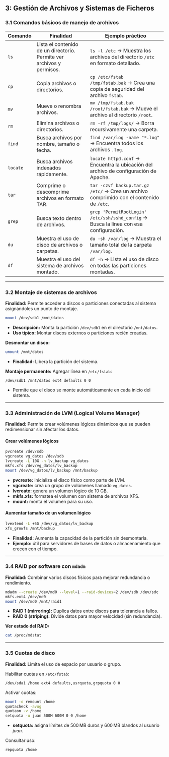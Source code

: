## 3: Gestión de Archivos y Sistemas de Ficheros

### 3.1 Comandos básicos de manejo de archivos

| Comando  | Finalidad                                                             | Ejemplo práctico                                                                         |
| -------- | --------------------------------------------------------------------- | ---------------------------------------------------------------------------------------- |
| `ls`     | Lista el contenido de un directorio. Permite ver archivos y permisos. | `ls -l /etc` → Muestra los archivos del directorio `/etc` en formato detallado.          |
| `cp`     | Copia archivos o directorios.                                         | `cp /etc/fstab /tmp/fstab.bak` → Crea una copia de seguridad del archivo `fstab`.        |
| `mv`     | Mueve o renombra archivos.                                            | `mv /tmp/fstab.bak /root/fstab.bak` → Mueve el archivo al directorio `/root`.            |
| `rm`     | Elimina archivos o directorios.                                       | `rm -rf /tmp/logs/` → Borra recursivamente una carpeta.                                  |
| `find`   | Busca archivos por nombre, tamaño o fecha.                            | `find /var/log -name "*.log"` → Encuentra todos los archivos `.log`.                     |
| `locate` | Busca archivos indexados rápidamente.                                 | `locate httpd.conf` → Encuentra la ubicación del archivo de configuración de Apache.     |
| `tar`    | Comprime o descomprime archivos en formato TAR.                       | `tar -czvf backup.tar.gz /etc/` → Crea un archivo comprimido con el contenido de `/etc`. |
| `grep`   | Busca texto dentro de archivos.                                       | `grep 'PermitRootLogin' /etc/ssh/sshd_config` → Busca la línea con esa configuración.    |
| `du`     | Muestra el uso de disco de archivos o carpetas.                       | `du -sh /var/log` → Muestra el tamaño total de la carpeta `/var/log`.                    |
| `df`     | Muestra el uso del sistema de archivos montado.                       | `df -h` → Lista el uso de disco en todas las particiones montadas.                       |

---

### 3.2 Montaje de sistemas de archivos

**Finalidad:** Permite acceder a discos o particiones conectadas al sistema asignándoles un punto de montaje.

```bash
mount /dev/sdb1 /mnt/datos
```

* **Descripción:** Monta la partición `/dev/sdb1` en el directorio `/mnt/datos`.
* **Uso típico:** Montar discos externos o particiones recién creadas.

**Desmontar un disco:**

```bash
umount /mnt/datos
```

* **Finalidad:** Libera la partición del sistema.

**Montaje permanente:**
Agregar línea en `/etc/fstab`:

```
/dev/sdb1 /mnt/datos ext4 defaults 0 0
```

* Permite que el disco se monte automáticamente en cada inicio del sistema.

---

### 3.3 Administración de LVM (Logical Volume Manager)

**Finalidad:** Permite crear volúmenes lógicos dinámicos que se pueden redimensionar sin afectar los datos.

#### Crear volúmenes lógicos

```bash
pvcreate /dev/sdb
vgcreate vg_datos /dev/sdb
lvcreate -L 10G -n lv_backup vg_datos
mkfs.xfs /dev/vg_datos/lv_backup
mount /dev/vg_datos/lv_backup /mnt/backup
```

* **pvcreate:** inicializa el disco físico como parte de LVM.
* **vgcreate:** crea un grupo de volúmenes llamado `vg_datos`.
* **lvcreate:** genera un volumen lógico de 10 GB.
* **mkfs.xfs:** formatea el volumen con sistema de archivos XFS.
* **mount:** monta el volumen para su uso.

#### Aumentar tamaño de un volumen lógico

```bash
lvextend -L +5G /dev/vg_datos/lv_backup
xfs_growfs /mnt/backup
```

* **Finalidad:** Aumenta la capacidad de la partición sin desmontarla.
* **Ejemplo:** útil para servidores de bases de datos o almacenamiento que crecen con el tiempo.

---

### 3.4 RAID por software con `mdadm`

**Finalidad:** Combinar varios discos físicos para mejorar redundancia o rendimiento.

```bash
mdadm --create /dev/md0 --level=1 --raid-devices=2 /dev/sdb /dev/sdc
mkfs.ext4 /dev/md0
mount /dev/md0 /mnt/raid1
```

* **RAID 1 (mirroring):** Duplica datos entre discos para tolerancia a fallos.
* **RAID 0 (striping):** Divide datos para mayor velocidad (sin redundancia).

**Ver estado del RAID:**

```bash
cat /proc/mdstat
```

---

### 3.5 Cuotas de disco

**Finalidad:** Limita el uso de espacio por usuario o grupo.

Habilitar cuotas en `/etc/fstab`:

```
/dev/sda1 /home ext4 defaults,usrquota,grpquota 0 0
```

Activar cuotas:

```bash
mount -o remount /home
quotacheck -avug
quotaon -v /home
setquota -u juan 500M 600M 0 0 /home
```

* **setquota:** asigna límites de 500 MB duros y 600 MB blandos al usuario *juan*.

Consultar uso:

```bash
repquota /home
```
